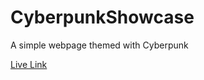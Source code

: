 # CyberpunkShowcase
A simple webpage themed with Cyberpunk

[Live Link](https://thesharpowl.github.io/pages/cyberpunk/)
